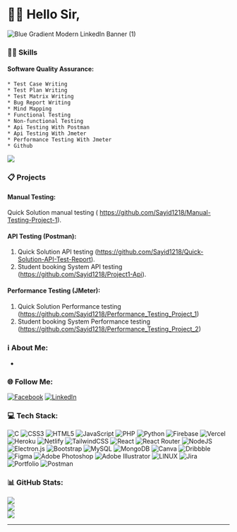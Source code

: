 # :raising_hand_man: Hello Sir,

![Blue Gradient Modern LinkedIn Banner (1)](https://github.com/Sayid1218/Sayid1218/assets/97175166/3c3aae8d-0cca-4b77-b2c0-4576e1a6bb16)
### :technologist: Skills
#### Software Quality Assurance:
```
* Test Case Writing
* Test Plan Writing
* Test Matrix Writing
* Bug Report Writing
* Mind Mapping
* Functional Testing
* Non-functional Testing
* Api Testing With Postman
* Api Testing With Jmeter
* Performance Testing With Jmeter
* Github
```

[![](https://visitcount.itsvg.in/api?id=Sayid1218&icon=0&color=12)](https://visitcount.itsvg.in)

### :clipboard: Projects
#### Manual Testing:
Quick Solution manual testing ( https://github.com/Sayid1218/Manual-Testing-Project-1).
#### API Testing (Postman):
1. Quick Solution API testing
(https://github.com/Sayid1218/Quick-Solution-API-Test-Report).
2. Student booking System API testing 
(https://github.com/Sayid1218/Project1-Api).
#### Performance Testing (JMeter):
1. Quick Solution Performance testing
(https://github.com/Sayid1218/Performance_Testing_Project_1)
2. Student booking System Performance testing 
(https://github.com/Sayid1218/Performance_Testing_Project_2)

### :information_source: About Me:
* 

### 🌐 Follow Me:
[![Facebook](https://img.shields.io/badge/Facebook-%231877F2.svg?logo=Facebook&logoColor=white)](https://facebook.com/Abdullah.Sayid.1218) [![LinkedIn](https://img.shields.io/badge/LinkedIn-%230077B5.svg?logo=linkedin&logoColor=white)](https://linkedin.com/in/abdullah-mohammod-sayid-boiah-b58594267) 

### 💻 Tech Stack:
![C](https://img.shields.io/badge/c-%2300599C.svg?style=for-the-badge&logo=c&logoColor=white) ![CSS3](https://img.shields.io/badge/css3-%231572B6.svg?style=for-the-badge&logo=css3&logoColor=white) ![HTML5](https://img.shields.io/badge/html5-%23E34F26.svg?style=for-the-badge&logo=html5&logoColor=white) ![JavaScript](https://img.shields.io/badge/javascript-%23323330.svg?style=for-the-badge&logo=javascript&logoColor=%23F7DF1E) ![PHP](https://img.shields.io/badge/php-%23777BB4.svg?style=for-the-badge&logo=php&logoColor=white) ![Python](https://img.shields.io/badge/python-3670A0?style=for-the-badge&logo=python&logoColor=ffdd54) ![Firebase](https://img.shields.io/badge/firebase-%23039BE5.svg?style=for-the-badge&logo=firebase) ![Vercel](https://img.shields.io/badge/vercel-%23000000.svg?style=for-the-badge&logo=vercel&logoColor=white) ![Heroku](https://img.shields.io/badge/heroku-%23430098.svg?style=for-the-badge&logo=heroku&logoColor=white) ![Netlify](https://img.shields.io/badge/netlify-%23000000.svg?style=for-the-badge&logo=netlify&logoColor=#00C7B7) ![TailwindCSS](https://img.shields.io/badge/tailwindcss-%2338B2AC.svg?style=for-the-badge&logo=tailwind-css&logoColor=white) ![React](https://img.shields.io/badge/react-%2320232a.svg?style=for-the-badge&logo=react&logoColor=%2361DAFB) ![React Router](https://img.shields.io/badge/React_Router-CA4245?style=for-the-badge&logo=react-router&logoColor=white) ![NodeJS](https://img.shields.io/badge/node.js-6DA55F?style=for-the-badge&logo=node.js&logoColor=white) ![Electron.js](https://img.shields.io/badge/Electron-191970?style=for-the-badge&logo=Electron&logoColor=white) ![Bootstrap](https://img.shields.io/badge/bootstrap-%23563D7C.svg?style=for-the-badge&logo=bootstrap&logoColor=white) ![MySQL](https://img.shields.io/badge/mysql-%2300f.svg?style=for-the-badge&logo=mysql&logoColor=white) ![MongoDB](https://img.shields.io/badge/MongoDB-%234ea94b.svg?style=for-the-badge&logo=mongodb&logoColor=white) ![Canva](https://img.shields.io/badge/Canva-%2300C4CC.svg?style=for-the-badge&logo=Canva&logoColor=white) ![Dribbble](https://img.shields.io/badge/Dribbble-EA4C89?style=for-the-badge&logo=dribbble&logoColor=white) 	![Figma](https://img.shields.io/badge/figma-%23F24E1E.svg?style=for-the-badge&logo=figma&logoColor=white) ![Adobe Photoshop](https://img.shields.io/badge/adobephotoshop-%2331A8FF.svg?style=for-the-badge&logo=adobephotoshop&logoColor=white) ![Adobe Illustrator](https://img.shields.io/badge/adobeillustrator-%23FF9A00.svg?style=for-the-badge&logo=adobeillustrator&logoColor=white) ![LINUX](https://img.shields.io/badge/Linux-FCC624?style=for-the-badge&logo=linux&logoColor=black) ![Jira](https://img.shields.io/badge/jira-%230A0FFF.svg?style=for-the-badge&logo=jira&logoColor=white) ![Portfolio](https://img.shields.io/badge/Portfolio-%23000000.svg?style=for-the-badge&logo=firefox&logoColor=#FF7139) ![Postman](https://img.shields.io/badge/Postman-FF6C37?style=for-the-badge&logo=postman&logoColor=white)
### 📊 GitHub Stats:
![](https://github-readme-stats.vercel.app/api?username=Sayid1218&theme=hide_border=true&include_all_commits=true&count_private=false)<br/>
![](https://github-readme-streak-stats.herokuapp.com/?user=Sayid1218&theme=hide_border=true)<br/>
![](https://github-readme-stats.vercel.app/api/top-langs/?username=Sayid1218&theme=hide_border=true&include_all_commits=true&count_private=false&layout=compact)

---



